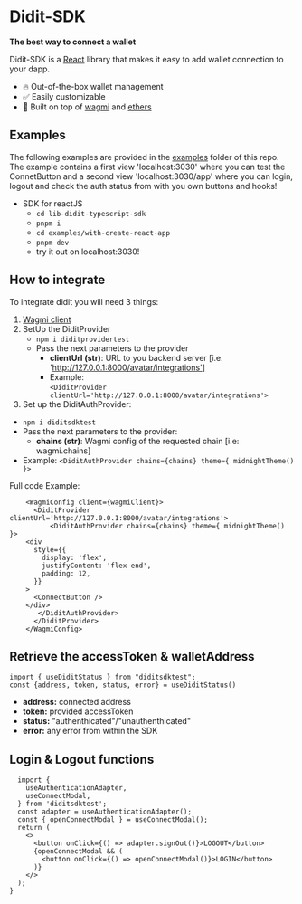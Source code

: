 # Didit-SDK

**The best way to connect a wallet**

Didit-SDK is a [React](https://reactjs.org/) library that makes it easy to add wallet connection to your dapp.

- 🔥 Out-of-the-box wallet management
- ✅ Easily customizable
- 🦄 Built on top of [wagmi](https://github.com/tmm/wagmi) and [ethers](https://docs.ethers.io)

## Examples

The following examples are provided in the [examples](./examples/) folder of this repo. The example contains a first view 'localhost:3030' where you can test the ConnetButton and a second view 'localhost:3030/app' where you can login, logout and check the auth status from with you own buttons and hooks!

- SDK for reactJS
  - `cd lib-didit-typescript-sdk`
  - `pnpm i`
  - `cd examples/with-create-react-app`
  - `pnpm dev`
  - try it out on localhost:3030!

## How to integrate

To integrate didit you will need 3 things:

1. [Wagmi client](https://github.com/tmm/wagmi)
2. SetUp the DiditProvider
   - `npm i diditprovidertest`
   - Pass the next parameters to the provider
     - **clientUrl (str)**: URL to you backend server [i.e: 'http://127.0.0.1:8000/avatar/integrations']
     - Example:  
       `<DiditProvider clientUrl='http://127.0.0.1:8000/avatar/integrations'>`
3. Set up the DiditAuthProvider:

- `npm i diditsdktest`
- Pass the next parameters to the provider:
  - **chains (str)**: Wagmi config of the requested chain [i.e: wagmi.chains]
- Example: `<DiditAuthProvider chains={chains} theme={ midnightTheme() }>`

Full code Example:

```
    <WagmiConfig client={wagmiClient}>
      <DiditProvider clientUrl='http://127.0.0.1:8000/avatar/integrations'>
          <DiditAuthProvider chains={chains} theme={ midnightTheme() }>
    <div
      style={{
        display: 'flex',
        justifyContent: 'flex-end',
        padding: 12,
      }}
    >
      <ConnectButton />
    </div>
       </DiditAuthProvider>
      </DiditProvider>
    </WagmiConfig>
```

## Retrieve the accessToken & walletAddress

```
import { useDiditStatus } from "diditsdktest";
const {address, token, status, error} = useDiditStatus()
```

- **address:** connected address
- **token:** provided accessToken
- **status:** "authenthicated"/"unauthenthicated"
- **error:** any error from within the SDK

## Login & Logout functions

```
  import {
    useAuthenticationAdapter,
    useConnectModal,
  } from 'diditsdktest';
  const adapter = useAuthenticationAdapter();
  const { openConnectModal } = useConnectModal();
  return (
    <>
      <button onClick={() => adapter.signOut()}>LOGOUT</button>
      {openConnectModal && (
        <button onClick={() => openConnectModal()}>LOGIN</button>
      )}
    </>
  );
}
```
